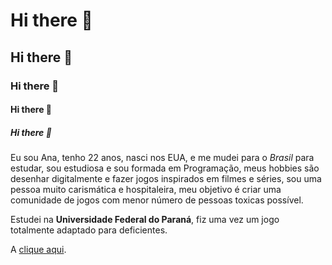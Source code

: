 # Hi there 👋
 ## Hi there 👋 
 ### Hi there 👋
 #### Hi there 👋
 ##### Hi there 👋
 
<p>Eu sou Ana, tenho 22 anos, nasci nos EUA, e me mudei para o <em>Brasil</em> para estudar, sou estudiosa e sou formada em Programação, meus hobbies são desenhar digitalmente e fazer jogos inspirados em filmes e séries, sou uma pessoa muito carismática e hospitaleira, meu objetivo é criar uma comunidade de jogos com menor número de pessoas toxicas possível.</p> <p>Estudei na <strong>Universidade Federal do Paraná</strong>, fiz uma vez um jogo totalmente adaptado para deficientes.</p>

<p>A <a href="https://en.wikipedia.org/wiki/Markdown">clique aqui</a>.</p>
